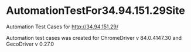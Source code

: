 # AutomationTestFor34.94.151.29Site

Automation Test Cases for http://34.94.151.29/

Automation test cases was created for ChromeDriver v 84.0.4147.30 and GecoDriver v 0.27.0

